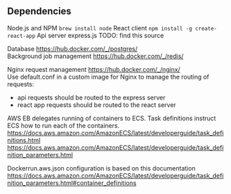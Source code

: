 ## Dependencies
Node.js and NPM `brew install node`
React client `npm install -g create-react-app`
Api server express.js  TODO: find this source

Database https://hub.docker.com/_/postgres/  
Background job management https://hub.docker.com/_/redis/  

Nginx request management https://hub.docker.com/_/nginx/  
Use default.conf in a custom image for Nginx to manage the routing of requests:
* api requests should be routed to the express server
* react app requests should be routed to the react server

AWS EB delegates running of containers to ECS.
Task definitions instruct ECS how to run each of the containers.
https://docs.aws.amazon.com/AmazonECS/latest/developerguide/task_definitions.html
https://docs.aws.amazon.com/AmazonECS/latest/developerguide/task_definition_parameters.html

Dockerrun.aws.json configuration is based on this documentation
https://docs.aws.amazon.com/AmazonECS/latest/developerguide/task_definition_parameters.html#container_definitions
